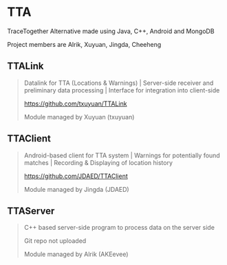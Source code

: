 # TTA
TraceTogether Alternative made using Java, C++, Android and MongoDB

Project members are Alrik, Xuyuan, Jingda, Cheeheng



## TTALink
> Datalink for TTA (Locations &amp; Warnings) | Server-side receiver and preliminary data processing | Interface for integration into client-side
> 
> https://github.com/txuyuan/TTALink
> 
> Module managed by Xuyuan (txuyuan)
> 

## TTAClient
> Android-based client for TTA system | Warnings for potentially found matches | Recording & Displaying of location history
> 
> https://github.com/JDAED/TTAClient
> 
> Module managed by Jingda (JDAED)
>

## TTAServer
> C++ based server-side program to process data on the server side
> 
> Git repo not uploaded
> 
> Module managed by Alrik (AKEevee)
> 
